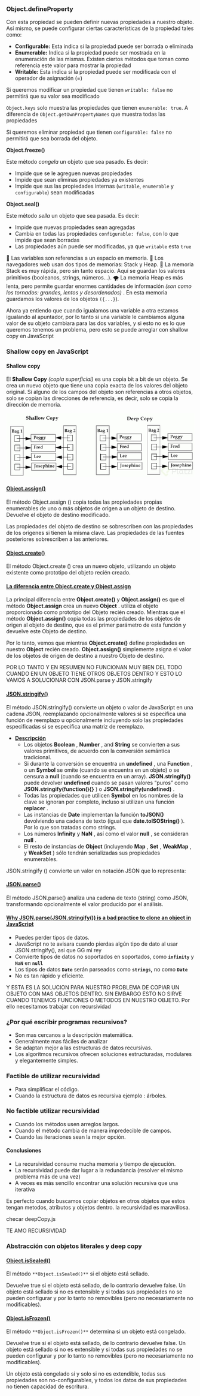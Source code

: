 

### Object.defineProperty

Con esta propiedad se pueden definir nuevas propiedades a nuestro objeto. Así mismo, se puede configurar ciertas características de la propiedad tales como:

* **Configurable:** Esta indica si la propiedad puede ser borrada o eliminada
* **Enumerable:** Indica si la propiedad puede ser mostrada en la enumeración de las mismas. Existen ciertos métodos que toman como referencia este valor para mostrar la propiedad
* **Writable:** Esta indica si la propiedad puede ser modificada con el operador de asignación (=)

Si queremos modificar un propiedad que tienen `writable: false` no permitirá que su valor sea modificado

`Object.keys` solo muestra las propiedades que tienen `enumerable: true`. A diferencia de `Object.getOwnPropertyNames` que muestra todas las propiedades

Si queremos eliminar propiedad que tienen `configurable: false` no permitirá que sea borrada del objeto.

**Object.freeze()**

Este método *congela* un objeto que sea pasado. Es decir:

* Impide que se le agreguen nuevas propiedades
* Impide que sean eliminas propiedades ya existentes
* Impide que sus las propiedades internas (`writable`, `enumerable` y `configurable`) sean modificadas

**Object.seal()**

Este método *sella* un objeto que sea pasada. Es decir:

* Impide que nuevas propiedades sean agregadas
* Cambia en todas las propiedades `configurable: false`, con lo que impide que sean borradas
* Las propiedades aún puede ser modificadas, ya que `writable` esta `true`

🎳 Las variables son referencias a un espacio en memoria.
🎩 Los navegadores web usan dos tipos de memorias: Stack y Heap.
📁 La memoria Stack es muy rápida, pero sin tanto espacio. Aquí se guardan los valores primitivos (booleanos, strings, números…).
🌪 La memoria Heap es más lenta, pero permite guardar enormes cantidades de información  *(son como los tornados: grandes, lentos y desordenados)* . En esta memoria guardamos los valores de los objetos `({...}`).

Ahora ya entiendo que cuando igualamos una variable a otra estamos igualando al apuntador, por lo tanto si una variable le cambiamos alguna valor de su objeto cambiara para las dos variables, y si esto no es lo que queremos tenemos un problema, pero esto se puede arreglar con shallow copy en JavaScript

### Shallow copy en JavaScript

#### Shallow copy

El **Shallow Copy** *(copia superficial)* es una copia bit a bit de un objeto. Se crea un nuevo objeto que tiene una copia exacta de los valores del objeto original. Si alguno de los campos del objeto son referencias a otros objetos, solo se copian las direcciones de referencia, es decir, solo se copia la dirección de memoria.

![alt text](./ShallowCopy.jpg)

#### [Object.assign()](https://developer.mozilla.org/en-US/docs/Web/JavaScript/Reference/Global_Objects/Object/assign)

El método Object.assign () copia todas las propiedades propias enumerables de uno o más objetos de origen a un objeto de destino. Devuelve el objeto de destino modificado.

Las propiedades del objeto de destino se sobrescriben con las propiedades de los orígenes si tienen la misma clave. Las propiedades de las fuentes posteriores sobrescriben a las anteriores.

#### [Object.create()](https://developer.mozilla.org/en-US/docs/Web/JavaScript/Reference/Global_Objects/Object/create#specifications)

El método Object.create () crea un nuevo objeto, utilizando un objeto existente como prototipo del objeto recién creado.

#### [La diferencia entre Object.create y Object.assign](https://www.codecalls.com/javascript/difference-between-object-create-and-object-assign/)

La principal diferencia entre **Object.create()** y **Object.assign()** es que el método **Object.assign** crea un nuevo  **Object** . utiliza el objeto proporcionado como prototipo del Objeto recién creado. Mientras que el método **Object.assign()** copia todas las propiedades de los objetos de origen al objeto de destino, que es el primer parámetro de esta función y devuelve este Objeto de destino.

Por lo tanto, vemos que mientras **Object.create()** define propiedades en nuestro **Object** recién creado. **Object.assign()** simplemente asigna el valor de los objetos de origen de destino a nuestro Objeto de destino.

POR LO TANTO Y EN RESUMEN NO FUNCIONAN MUY BIEN DEL TODO CUANDO EN UN OBJETO TIENE OTROS OBJETOS DENTRO Y ESTO LO VAMOS A SOLUCIONAR CON  JSON.parse y JSON.stringify

#### [JSON.stringify()](https://developer.mozilla.org/en-US/docs/Web/JavaScript/Reference/Global_Objects/JSON/stringify)

El método JSON.stringify() convierte un objeto o valor de JavaScript en una cadena JSON, reemplazando opcionalmente valores si se especifica una función de reemplazo u opcionalmente incluyendo solo las propiedades especificadas si se especifica una matriz de reemplazo.

* [**Descripción**](https://developer.mozilla.org/es/docs/Web/JavaScript/Reference/Global_Objects/JSON/stringify#descripci%C3%B3n)
  * Los objetos  **Boolean** ,  **Number** , and **String** se convierten a sus valores primitivos, de acuerdo con la conversión semántica tradicional.
  * Si durante la conversión se encuentra un  **undefined** , una  **Function** , o un **Symbol** se omite (cuando se encuentra en un objeto) o se censura a **null** (cuando se encuentra en un array). **JSON.stringify()** puede devolver **undefined** cuando se pasan valores “puros” como  **JSON.stringify(function(){}** ) o  **JSON.stringify(undefined)** .
  * Todas las propiedades que utilicen **Symbol** en los nombres de la clave se ignoran por completo, incluso si utilizan una función  **replacer** .
  * Las instancias de **Date** implementan la función **toJSON()** devolviendo una cadena de texto (igual que  **date.toISOString()** ). Por lo que son tratadas como strings.
  * Los números **Infinity** y  **NaN** , así como el valor  **null** , se consideran  **null** .
  * El resto de instancias de **Object** (incluyendo  **Map** ,  **Set** ,  **WeakMap** , y  **WeakSet** ) sólo tendrán serializadas sus propiedades enumerables.

JSON.stringify () convierte un valor en notación JSON que lo representa:

#### [JSON.parse()](https://developer.mozilla.org/en-US/docs/Web/JavaScript/Reference/Global_Objects/JSON/parse)

El método JSON.parse() analiza una cadena de texto (string) como JSON, transformando opcionalmente el valor producido por el análisis.

#### [Why JSON.parse(JSON.stringify()) is a bad practice to clone an object in JavaScript](https://medium.com/@pmzubar/why-json-parse-json-stringify-is-a-bad-practice-to-clone-an-object-in-javascript-b28ac5e36521)

* Puedes perder tipos de datos.
* JavaScript no te avisara cuando pierdas algún tipo de dato al usar JSON.stringify(), asi que GG mi rey
* Convierte tipos de datos no soportados en soportados, como **`infinity`** y **`NaN`** en **`null`**
* Los tipos de datos **`Date`** serán parseados como **`strings`,** no como **`Date`**
* No es tan rápido y eficiente.

Y ESTA ES LA SOLUCION PARA NUESTRO PROBLEMA DE COPIAR UN OBJETO CON MAS OBJETOS DENTRO. SIN EMBARGO ESTO NO SIRVE CUANDO TENEMOS FUNCIONES O METODOS EN NUESTRO OBJETO. Por ello necesitamos trabajar con recursividad

### ¿Por qué escribir programas recursivos?

* Son mas cercanos a la descripción matemática.
* Generalmente mas fáciles de analizar
* Se adaptan mejor a las estructuras de datos recursivas.
* Los algoritmos recursivos ofrecen soluciones estructuradas, modulares y elegantemente simples.

### Factible de utilizar recursividad

* Para simplificar el código.
* Cuando la estructura de datos es recursiva
  ejemplo : árboles.

### No factible utilizar recursividad

* Cuando los métodos usen arreglos largos.
* Cuando el método cambia de manera impredecible de campos.
* Cuando las iteraciones sean la mejor opción.

#### Conclusiones

* La recursividad consume mucha memoria y tiempo de ejecución.
* La recursividad puede dar lugar a la redundancia (resolver el mismo problema más de una vez)
* A veces es más sencillo encontrar una solución recursiva que una iterativa

Es perfecto cuando buscamos copiar objetos en otros objetos que estos tengan metodos, atributos y objetos dentro. la recursividad es maravillosa.

checar deepCopy.js

TE AMO RECURSIVIDAD

### Abstracción con objetos literales y deep copy

#### [Object.isSealed()](https://developer.mozilla.org/es/docs/Web/JavaScript/Reference/Global_Objects/Object/isSealed)

El método `**Object.isSealed()**` si el objeto está sellado.

Devuelve true si el objeto está sellado, de lo contrario devuelve false. Un objeto está sellado si no es extensible y si todas sus propiedades no se pueden configurar y por lo tanto no removibles (pero no necesariamente no modificables).

#### [Object.isFrozen()](https://developer.mozilla.org/es/docs/Web/JavaScript/Reference/Global_Objects/Object/isFrozen)

El método `**Object.isFrozen()**` determina si un objeto está congelado.

Devuelve true si el objeto está sellado, de lo contrario devuelve false. Un objeto está sellado si no es extensible y si todas sus propiedades no se pueden configurar y por lo tanto no removibles (pero no necesariamente no modificables).

Un objeto está congelado si y solo si no es extendible, todas sus propiedades son no-configurables, y todos los datos de sus propiedades no tienen capacidad de escritura.
